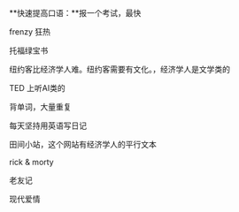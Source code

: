 **快速提高口语：**报一个考试，最快

frenzy 狂热

托福绿宝书

纽约客比经济学人难。纽约客需要有文化。，经济学人是文学类的



TED 上听AI类的



背单词，大量重复

每天坚持用英语写日记



田间小站，这个网站有经济学人的平行文本

rick & morty

老友记

现代爱情





